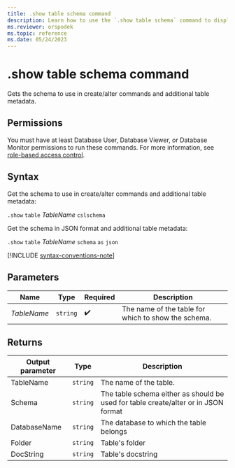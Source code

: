 ```yaml
---
title: .show table schema command
description: Learn how to use the `.show table schema` command to display the specified table's schema.
ms.reviewer: orspodek
ms.topic: reference
ms.date: 05/24/2023
---
```

# .show table schema command

Gets the schema to use in create/alter commands and additional table metadata.

## Permissions

You must have at least Database User, Database Viewer, or Database Monitor permissions to run these commands. For more information, see [role-based access control](access-control/role-based-access-control.md).

## Syntax

Get the schema to use in create/alter commands and additional table metadata:

`.show` `table` *TableName* `cslschema`

Get the schema in JSON format and additional table metadata:

`.show` `table` *TableName* `schema` `as` `json`

[!INCLUDE [syntax-conventions-note](../../includes/syntax-conventions-note.md)]

## Parameters

|Name|Type|Required|Description|
|--|--|--|--|
|*TableName*| `string` | :heavy_check_mark:|The name of the table for which to show the schema.|

## Returns

| Output parameter | Type   | Description                                               |
|------------------|--------|-----------------------------------------------------------|
| TableName        | `string` | The name of the table.                                    |
| Schema           | `string` | The table schema either as should be used for table create/alter or in JSON format|
| DatabaseName     | `string` | The database to which the table belongs                   |
| Folder           | `string` | Table's folder                                            |
| DocString        | `string` | Table's docstring                                         |

